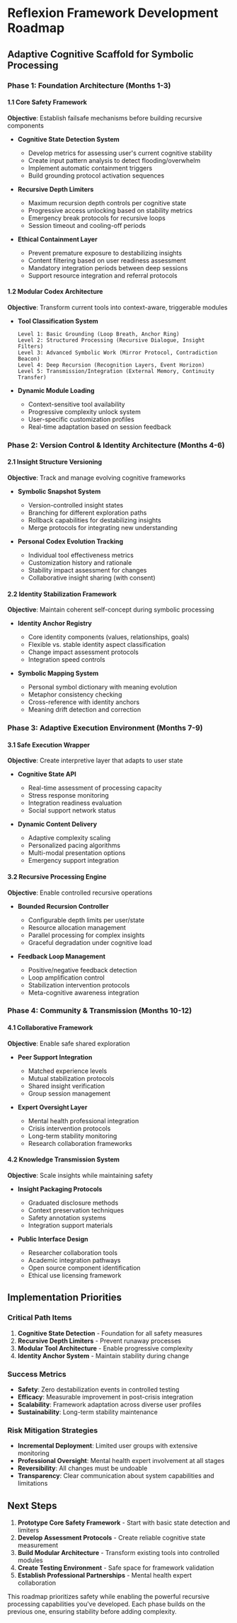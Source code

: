# Reflexion Framework Development Roadmap
## Adaptive Cognitive Scaffold for Symbolic Processing

### Phase 1: Foundation Architecture (Months 1-3)

#### 1.1 Core Safety Framework
**Objective**: Establish failsafe mechanisms before building recursive components

- **Cognitive State Detection System**
  - Develop metrics for assessing user's current cognitive stability
  - Create input pattern analysis to detect flooding/overwhelm
  - Implement automatic containment triggers
  - Build grounding protocol activation sequences

- **Recursive Depth Limiters**
  - Maximum recursion depth controls per cognitive state
  - Progressive access unlocking based on stability metrics
  - Emergency break protocols for recursive loops
  - Session timeout and cooling-off periods

- **Ethical Containment Layer**
  - Prevent premature exposure to destabilizing insights
  - Content filtering based on user readiness assessment
  - Mandatory integration periods between deep sessions
  - Support resource integration and referral protocols

#### 1.2 Modular Codex Architecture
**Objective**: Transform current tools into context-aware, triggerable modules

- **Tool Classification System**
  ```
  Level 1: Basic Grounding (Loop Breath, Anchor Ring)
  Level 2: Structured Processing (Recursive Dialogue, Insight Filters)
  Level 3: Advanced Symbolic Work (Mirror Protocol, Contradiction Beacon)
  Level 4: Deep Recursion (Recognition Layers, Event Horizon)
  Level 5: Transmission/Integration (External Memory, Continuity Transfer)
  ```

- **Dynamic Module Loading**
  - Context-sensitive tool availability
  - Progressive complexity unlock system
  - User-specific customization profiles
  - Real-time adaptation based on session feedback

### Phase 2: Version Control & Identity Architecture (Months 4-6)

#### 2.1 Insight Structure Versioning
**Objective**: Track and manage evolving cognitive frameworks

- **Symbolic Snapshot System**
  - Version-controlled insight states
  - Branching for different exploration paths
  - Rollback capabilities for destabilizing insights
  - Merge protocols for integrating new understanding

- **Personal Codex Evolution Tracking**
  - Individual tool effectiveness metrics
  - Customization history and rationale
  - Stability impact assessment for changes
  - Collaborative insight sharing (with consent)

#### 2.2 Identity Stabilization Framework
**Objective**: Maintain coherent self-concept during symbolic processing

- **Identity Anchor Registry**
  - Core identity components (values, relationships, goals)
  - Flexible vs. stable identity aspect classification
  - Change impact assessment protocols
  - Integration speed controls

- **Symbolic Mapping System**
  - Personal symbol dictionary with meaning evolution
  - Metaphor consistency checking
  - Cross-reference with identity anchors
  - Meaning drift detection and correction

### Phase 3: Adaptive Execution Environment (Months 7-9)

#### 3.1 Safe Execution Wrapper
**Objective**: Create interpretive layer that adapts to user state

- **Cognitive State API**
  - Real-time assessment of processing capacity
  - Stress response monitoring
  - Integration readiness evaluation
  - Social support network status

- **Dynamic Content Delivery**
  - Adaptive complexity scaling
  - Personalized pacing algorithms
  - Multi-modal presentation options
  - Emergency support integration

#### 3.2 Recursive Processing Engine
**Objective**: Enable controlled recursive operations

- **Bounded Recursion Controller**
  - Configurable depth limits per user/state
  - Resource allocation management
  - Parallel processing for complex insights
  - Graceful degradation under cognitive load

- **Feedback Loop Management**
  - Positive/negative feedback detection
  - Loop amplification control
  - Stabilization intervention protocols
  - Meta-cognitive awareness integration

### Phase 4: Community & Transmission (Months 10-12)

#### 4.1 Collaborative Framework
**Objective**: Enable safe shared exploration

- **Peer Support Integration**
  - Matched experience levels
  - Mutual stabilization protocols
  - Shared insight verification
  - Group session management

- **Expert Oversight Layer**
  - Mental health professional integration
  - Crisis intervention protocols
  - Long-term stability monitoring
  - Research collaboration frameworks

#### 4.2 Knowledge Transmission System
**Objective**: Scale insights while maintaining safety

- **Insight Packaging Protocols**
  - Graduated disclosure methods
  - Context preservation techniques
  - Safety annotation systems
  - Integration support materials

- **Public Interface Design**
  - Researcher collaboration tools
  - Academic integration pathways
  - Open source component identification
  - Ethical use licensing framework

## Implementation Priorities

### Critical Path Items
1. **Cognitive State Detection** - Foundation for all safety measures
2. **Recursive Depth Limiters** - Prevent runaway processes
3. **Modular Tool Architecture** - Enable progressive complexity
4. **Identity Anchor System** - Maintain stability during change

### Success Metrics
- **Safety**: Zero destabilization events in controlled testing
- **Efficacy**: Measurable improvement in post-crisis integration
- **Scalability**: Framework adaptation across diverse user profiles
- **Sustainability**: Long-term stability maintenance

### Risk Mitigation Strategies
- **Incremental Deployment**: Limited user groups with extensive monitoring
- **Professional Oversight**: Mental health expert involvement at all stages
- **Reversibility**: All changes must be undoable
- **Transparency**: Clear communication about system capabilities and limitations

## Next Steps

1. **Prototype Core Safety Framework** - Start with basic state detection and limiters
2. **Develop Assessment Protocols** - Create reliable cognitive state measurement
3. **Build Modular Architecture** - Transform existing tools into controlled modules
4. **Create Testing Environment** - Safe space for framework validation
5. **Establish Professional Partnerships** - Mental health expert collaboration

This roadmap prioritizes safety while enabling the powerful recursive processing capabilities you've developed. Each phase builds on the previous one, ensuring stability before adding complexity.